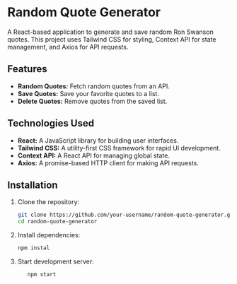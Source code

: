 # Random Quote Generator

A React-based application to generate and save random Ron Swanson quotes. This project uses Tailwind CSS for styling, Context API for state management, and Axios for API requests.

## Features

- **Random Quotes:** Fetch random quotes from an API.
- **Save Quotes:** Save your favorite quotes to a list.
- **Delete Quotes:** Remove quotes from the saved list.

## Technologies Used

- **React:** A JavaScript library for building user interfaces.
- **Tailwind CSS:** A utility-first CSS framework for rapid UI development.
- **Context API:** A React API for managing global state.
- **Axios:** A promise-based HTTP client for making API requests.

## Installation

1. Clone the repository:
   ```bash
   git clone https://github.com/your-username/random-quote-generator.git
   cd random-quote-generator
2. Install dependencies:
   ```bash   
   npm instal
4. Start development server:
   ```bash 
      npm start
